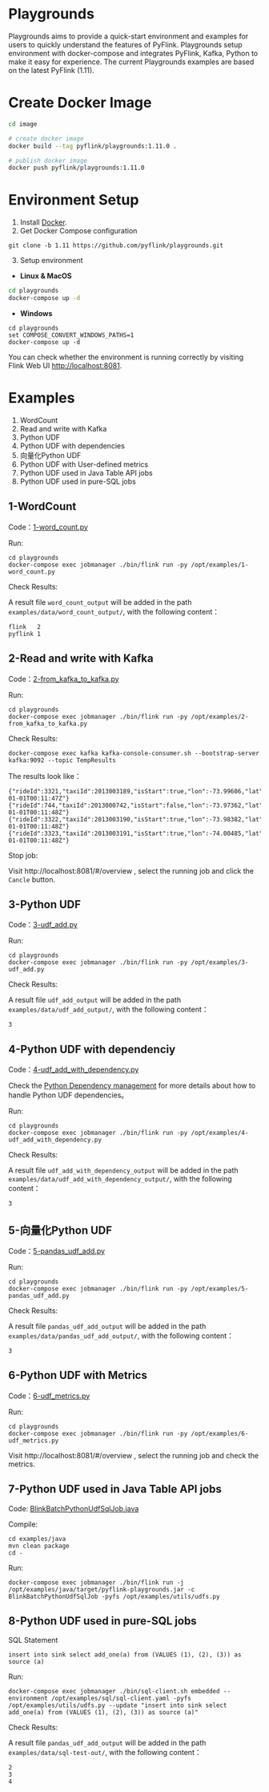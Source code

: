 # Playgrounds
Playgrounds aims to provide a quick-start environment and examples for users to quickly understand the features of PyFlink. Playgrounds setup environment with docker-compose and integrates PyFlink, Kafka, Python to make it easy for experience. The current Playgrounds examples are based on the latest PyFlink (1.11).

# Create Docker Image

```bash
cd image

# create docker image
docker build --tag pyflink/playgrounds:1.11.0 .

# publish docker image
docker push pyflink/playgrounds:1.11.0
```

# Environment Setup

1. Install [Docker](https://www.docker.com). 
2. Get Docker Compose configuration
```
git clone -b 1.11 https://github.com/pyflink/playgrounds.git
```
3. Setup environment
* **Linux & MacOS**

```bash
cd playgrounds
docker-compose up -d
```

* **Windows**

```
cd playgrounds
set COMPOSE_CONVERT_WINDOWS_PATHS=1
docker-compose up -d
```

You can check whether the environment is running correctly by visiting Flink Web UI [http://localhost:8081](http://localhost:8081).

# Examples
1. WordCount
2. Read and write with Kafka
3. Python UDF
4. Python UDF with dependencies
5. 向量化Python UDF
6. Python UDF with User-defined metrics
7. Python UDF used in Java Table API jobs
8. Python UDF used in pure-SQL jobs


## 1-WordCount

Code：[1-word_count.py](https://github.com/pyflink/playgrounds/blob/1.11/examples/1-word_count.py)

Run:
```
cd playgrounds
docker-compose exec jobmanager ./bin/flink run -py /opt/examples/1-word_count.py
```
Check Results:

A result file `word_count_output` will be added in the path `examples/data/word_count_output/`, with the following content：
```
flink	2
pyflink	1
```

## 2-Read and write with Kafka

Code：[2-from_kafka_to_kafka.py](https://github.com/pyflink/playgrounds/blob/1.11/examples/2-from_kafka_to_kafka.py)

Run:
```
cd playgrounds
docker-compose exec jobmanager ./bin/flink run -py /opt/examples/2-from_kafka_to_kafka.py
```

Check Results:
```
docker-compose exec kafka kafka-console-consumer.sh --bootstrap-server kafka:9092 --topic TempResults
```
The results look like：

```
{"rideId":3321,"taxiId":2013003189,"isStart":true,"lon":-73.99606,"lat":40.725132,"psgCnt":2,"rideTime":"2013-01-01T00:11:47Z"}
{"rideId":744,"taxiId":2013000742,"isStart":false,"lon":-73.97362,"lat":40.791283,"psgCnt":1,"rideTime":"2013-01-01T00:11:48Z"}
{"rideId":3322,"taxiId":2013003190,"isStart":true,"lon":-73.98382,"lat":40.74381,"psgCnt":1,"rideTime":"2013-01-01T00:11:48Z"}
{"rideId":3323,"taxiId":2013003191,"isStart":true,"lon":-74.00485,"lat":40.72102,"psgCnt":4,"rideTime":"2013-01-01T00:11:48Z"}
```
Stop job:

Visit http://localhost:8081/#/overview , select the running job and click the `Cancle` button.

## 3-Python UDF

Code：[3-udf_add.py](https://github.com/pyflink/playgrounds/blob/1.11/examples/3-udf_add.py)

Run:
```
cd playgrounds
docker-compose exec jobmanager ./bin/flink run -py /opt/examples/3-udf_add.py
```
Check Results:

A result file `udf_add_output` will be added in the path `examples/data/udf_add_output/`, with the following content：
```
3
```

## 4-Python UDF with dependenciy

Code：[4-udf_add_with_dependency.py](https://github.com/pyflink/playgrounds/blob/1.11/examples/4-udf_add_with_dependency.py)

Check the [Python Dependency management](https://ci.apache.org/projects/flink/flink-docs-master/dev/table/python/dependency_management.html) for more details about how to handle Python UDF dependencies。

Run:
```
cd playgrounds
docker-compose exec jobmanager ./bin/flink run -py /opt/examples/4-udf_add_with_dependency.py
```
Check Results:

A result file `udf_add_with_dependency_output` will be added in the path `examples/data/udf_add_with_dependency_output/`, with the following content：
```
3
```


## 5-向量化Python UDF

Code：[5-pandas_udf_add.py](https://github.com/pyflink/playgrounds/blob/1.11/examples/5-pandas_udf_add.py)

Run:
```
cd playgrounds
docker-compose exec jobmanager ./bin/flink run -py /opt/examples/5-pandas_udf_add.py
```
Check Results:

A result file `pandas_udf_add_output` will be added in the path `examples/data/pandas_udf_add_output/`, with the following content：
```
3
```

## 6-Python UDF with Metrics

Code：[6-udf_metrics.py](https://github.com/pyflink/playgrounds/blob/1.11/examples/6-udf_metrics.py)

Run:
```
cd playgrounds
docker-compose exec jobmanager ./bin/flink run -py /opt/examples/6-udf_metrics.py
```

Visit http://localhost:8081/#/overview , select the running job and check the metrics.

## 7-Python UDF used in Java Table API jobs

Code: [BlinkBatchPythonUdfSqlJob.java](https://github.com/pyflink/playgrounds/blob/1.11/examples/java/src/main/java/BlinkBatchPythonUdfSqlJob.java)

Compile:
```
cd examples/java
mvn clean package
cd -
```

Run:
```
docker-compose exec jobmanager ./bin/flink run -j /opt/examples/java/target/pyflink-playgrounds.jar -c BlinkBatchPythonUdfSqlJob -pyfs /opt/examples/utils/udfs.py
```

## 8-Python UDF used in pure-SQL jobs

SQL Statement
```
insert into sink select add_one(a) from (VALUES (1), (2), (3)) as source (a)
```

Run:
```
docker-compose exec jobmanager ./bin/sql-client.sh embedded --environment /opt/examples/sql/sql-client.yaml -pyfs /opt/examples/utils/udfs.py --update "insert into sink select add_one(a) from (VALUES (1), (2), (3)) as source (a)"
```
Check Results:

A result file `pandas_udf_add_output` will be added in the path `examples/data/sql-test-out/`, with the following content：
```
2
3
4
```